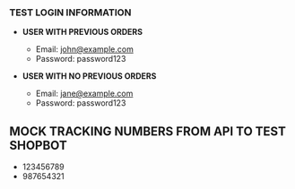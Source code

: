 ### TEST LOGIN INFORMATION

- **USER WITH PREVIOUS ORDERS**

  - Email: john@example.com
  - Password: password123

- **USER WITH NO PREVIOUS ORDERS**

  - Email: jane@example.com
  - Password: password123

## MOCK TRACKING NUMBERS FROM API TO TEST SHOPBOT

- 123456789
- 987654321
